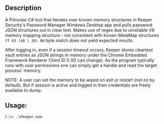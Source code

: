## Description

A P/Invoke C# tool that iterates over known memory structures in Keeper Security's Password Manager Windows Desktop app and pulls password JSON structures out in clear text. Makes use of regex due to unreliable V8 memory mapping structure - not consistent with known MetaMap structures `ff 03 (40 | 20) 00` byte match does not yield expected results.

After logging in, even if a session timeout occurs, Keeper stores cleartext vault entries as JSON strings in memory under the Chrome Embedded Framework Renderer Client ID 5 (ID can change). As the program typically runs with user permissions one can simply get a handle and read the target process' memory. 

NOTE: A user can set the memory to be wiped on exit or restart (not on by default). But if session is active and logged in then credentials are freely available to dump.

## Usage:

```
C:\> .\Peeper.exe
```
